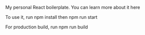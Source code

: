 My personal React boilerplate. You can learn more about it here

To use it, run npm install then npm run start

For production build, run npm run build